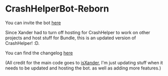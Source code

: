 # CrashHelperBot-Reborn

You can invite the bot [here](https://discord.com/oauth2/authorize?client_id=909200370247553055&scope=bot%20applications.commands&permissions=273472)

Since Xander had to turn off hosting for CrashHelper to work on other projects and host stuff for Bundle, this is an updated version of CrashHelper! :D.

You can find the changelog [here](https://github.com/EthanDevelops/CrashHelperBot-Reborn/blob/master/CHANGLOG.md)

(All credit for the main code goes to [isXander](https://github.com/isXander), I'm just updating stuff when it needs to be updated and hosting the bot. as well as adding more features.)
